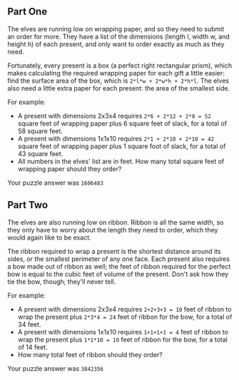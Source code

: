 ## Part One

The elves are running low on wrapping paper, and so they need to submit an order for more. They have a list of the dimensions (length l, width w, and height h) of each present, and only want to order exactly as much as they need.

Fortunately, every present is a box (a perfect right rectangular prism), which makes calculating the required wrapping paper for each gift a little easier: find the surface area of the box, which is `2*l*w + 2*w*h + 2*h*l`. The elves also need a little extra paper for each present: the area of the smallest side.

For example:

- A present with dimensions 2x3x4 requires `2*6 + 2*12 + 2*8 = 52` square feet of wrapping paper plus 6 square feet of slack, for a total of 58 square feet.
- A present with dimensions 1x1x10 requires `2*1 + 2*10 + 2*10 = 42` square feet of wrapping paper plus 1 square foot of slack, for a total of 43 square feet.
- All numbers in the elves' list are in feet. How many total square feet of wrapping paper should they order?

Your puzzle answer was `1606483`

## Part Two

The elves are also running low on ribbon. Ribbon is all the same width, so they only have to worry about the length they need to order, which they would again like to be exact.

The ribbon required to wrap a present is the shortest distance around its sides, or the smallest perimeter of any one face. Each present also requires a bow made out of ribbon as well; the feet of ribbon required for the perfect bow is equal to the cubic feet of volume of the present. Don't ask how they tie the bow, though; they'll never tell.

For example:

- A present with dimensions 2x3x4 requires `2+2+3+3 = 10` feet of ribbon to wrap the present plus `2*3*4 = 24` feet of ribbon for the bow, for a total of 34 feet.
- A present with dimensions 1x1x10 requires `1+1+1+1 = 4` feet of ribbon to wrap the present plus `1*1*10 = 10` feet of ribbon for the bow, for a total of 14 feet.
- How many total feet of ribbon should they order?

Your puzzle answer was `3842356`
